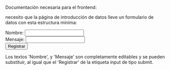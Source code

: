 Documentación necesaria para el frontend:

necesito que la página de introducción de datos lleve un formulario de datos con esta estructura mínima:
<form action="" method="post">
    <label for="user">Nombre: </label>
    <input type="text" id="user" name="user" /><br>
    <label for="text">Mensaje: </label>
    <input type="text" id="text" name="text" /><br>
    <input type="submit" id="send-signup" name="signup" value="Registrar" />
</form>

Los textos 'Nombre', y 'Mensaje' son completamente editables y se pueden substituir, al igual que el 'Registrar' de la etiqueta input de tipo submit.